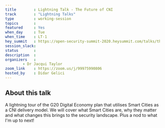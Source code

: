 ```yaml
---
title        : Lightning Talk - The Future of CNI 
track        : "Lightning Talks"
type         : working-session
topics       : 
featured     : Yes
when_day     : Tue
when_time    : LT-1
hey_summit   : https://open-security-summit-2020.heysummit.com/talks/the-future-of-cni/
session_slack:
status       : 
description  :
organizers   :  
        - Dr Jacqui Taylor
zoom_link    : https://zoom.us/j/99975990806
hosted_by    : Didar Gelici
---
```


## About this talk

A lightning tour of the G20 Digital Economy plan that utilises Smart Cities as a CNI delivery model.
We will cover what Smart Cities are, why they matter and what changes this brings to the security landscape.
Plus a nod to what I'm up to next!
